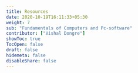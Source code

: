 ```yaml
---
title: Resources
date: 2020-10-19T16:11:33+05:30
weight: 7
sub: "Fundamentals of Computers and Pc-software"
contributor: ["Vishal Dongre"]
showToc: true
TocOpen: false
draft: false
hidemeta: false
disableShare: false
---
```

